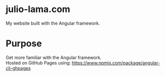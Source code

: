 # julio-lama.com
My website built with the Angular framework.
# Purpose
Get more familiar with the Angular framework. <br>
Hosted on GitHub Pages using: https://www.npmjs.com/package/angular-cli-ghpages
